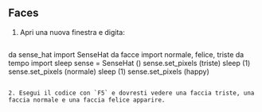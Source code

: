 ## Faces

1. Apri una nuova finestra e digita:
    
    ```python
da sense_hat import SenseHat da facce import normale, felice, triste da tempo import sleep sense = SenseHat () sense.set_pixels (triste) sleep (1) sense.set_pixels (normale) sleep (1) sense.set_pixels (happy)
```

2. Esegui il codice con `F5` e dovresti vedere una faccia triste, una faccia normale e una faccia felice apparire.